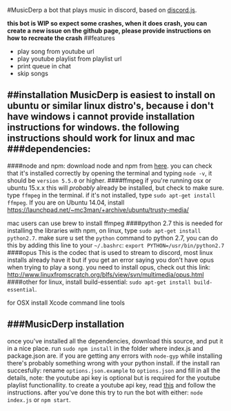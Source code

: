 #MusicDerp
a bot that plays music in discord,
based on [discord.js](http://hydrabolt.github.io/discord.js/).

**this bot is WIP so expect some crashes, when it  does crash, you can create a new issue on the github page, please provide instructions on how to recreate the crash**
##features

*  play song from youtube url
*  play youtube playlist from playlist url
*  print queue in chat
*  skip songs

##installation
MusicDerp is easiest to install on ubuntu or similar linux distro's, because i don't have windows i cannot provide installation instructions for windows. the following instructions should work for linux and mac
###dependencies:
--------------------
####node and npm:
download node and npm from [here](https://nodejs.org/en/). you can check that it's installed correctly by opening the terminal and typing `node -v`, it should be `version 5.5.0` or higher.
####ffmpeg
if you're running osx or ubuntu 15.x.x this will *probably* already be installed, but check to make sure.
type `ffmpeg` in the terminal. if it's not installed, type `sudo apt-get install ffmpeg`. If you are on Ubuntu 14.04, install https://launchpad.net/~mc3man/+archive/ubuntu/trusty-media/

mac users can use brew to install ffmpeg
####python 2.7
this is needed for installing the libraries with npm, on linux, type `sudo apt-get install python2.7`. make sure u set  the `python` command to python 2.7, you can do this by adding this line to your `~/.bashrc`:
`export PYTHON=/usr/bin/python2.7`
####opus
This is the codec that is used to stream to discord, most linux installs already have it but if you get an error saying you don't have opus when trying to play a song. you need to install opus, check out this link: http://www.linuxfromscratch.org/blfs/view/svn/multimedia/opus.html
####other
for linux, install build-essential: `sudo apt-get install build-essential`.

for OSX install Xcode command line tools

###MusicDerp installation
------------------------------
once you've installed all the dependencies, download this source, and put it in a nice place. run `sudo npm install` in the folder where index.js and package.json are. if you are getting any errors with `node-gyp` while installing there's probably something wrong with your python install.
if the install ran succesfully:
rename `options.json.example` to `options.json` and fill in all the details, note: the youtube api key is optional but is required for the youtube playlist functionallity.
to create a youtube api key,
read [this](https://developers.google.com/youtube/v3/getting-started) and follow the instructions.
after you've done this try to run the bot with either: `node index.js` or `npm start`.
